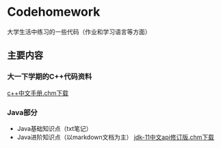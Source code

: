 # Codehomework
大学生活中练习的一些代码（作业和学习语言等方面）

## 主要内容
###  大一下学期的C++代码资料
[c++中文手册.chm下载](https://github.com/Your-songs-are-so-good/Codehomework/blob/master/Study_C-_/c%2B%2B%E4%B8%AD%E6%96%87%E6%89%8B%E5%86%8C.chm)
### Java部分
 -  Java基础知识点（txt笔记）
 -  Java进阶知识点（以markdown文档为主）
 [jdk-11中文api修订版.chm下载](https://github.com/Your-songs-are-so-good/Codehomework/blob/master/Study_Java/jdk-11%E4%B8%AD%E6%96%87api%E4%BF%AE%E8%AE%A2%E7%89%88.chm)
